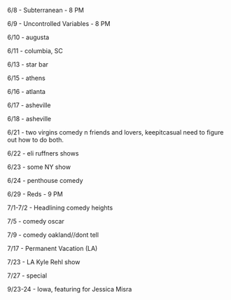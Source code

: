 6/8 - Subterranean - 8 PM

6/9 - Uncontrolled Variables - 8 PM

6/10 - augusta

6/11 - columbia, SC

6/13 - star bar

6/15 - athens 

6/16 - atlanta

6/17 - asheville

6/18 - asheville

6/21 - two virgins comedy n friends and lovers, keepitcasual need to figure out how to do both.

6/22 - eli ruffners shows

6/23 - some NY show

6/24 - penthouse comedy

6/29 - Reds - 9 PM

7/1-7/2 - Headlining comedy heights

7/5 - comedy oscar

7/9 - comedy oakland//dont tell

7/17 - Permanent Vacation (LA)

7/23 - LA Kyle Rehl show

7/27 - special

9/23-24 - Iowa, featuring for Jessica Misra
